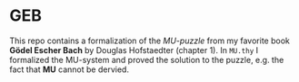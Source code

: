 # GEB

This repo contains a formalization of the *MU-puzzle* from my favorite book **Gödel Escher Bach** by Douglas Hofstaedter (chapter 1).
In `MU.thy` I formalized the MU-system and proved the solution to the puzzle, e.g. the fact that **MU** cannot be dervied.

